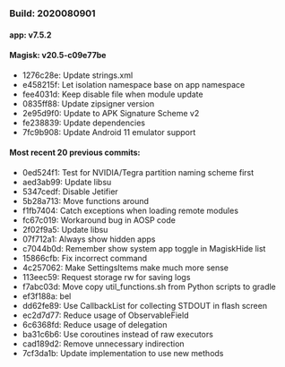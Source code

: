 ### Build: 2020080901
#### app: v7.5.2
#### Magisk: v20.5-c09e77be

- 1276c28e: Update strings.xml
- e458215f: Let isolation namespace base on app namespace
- fee4031d: Keep disable file when module update
- 0835ff88: Update zipsigner version
- 2e95d9f0: Update to APK Signature Scheme v2
- fe238839: Update dependencies
- 7fc9b908: Update Android 11 emulator support

#### Most recent 20 previous commits:

- 0ed524f1: Test for NVIDIA/Tegra partition naming scheme first
- aed3ab99: Update libsu
- 5347cedf: Disable Jetifier
- 5b28a713: Move functions around
- f1fb7404: Catch exceptions when loading remote modules
- fc67c019: Workaround bug in AOSP code
- 2f02f9a5: Update libsu
- 07f712a1: Always show hidden apps
- c7044b0d: Remember show system app toggle in MagiskHide list
- 15866cfb: Fix incorrect command
- 4c257062: Make SettingsItems make much more sense
- 113eec59: Request storage rw for saving logs
- f7abc03d: Move copy util_functions.sh from Python scripts to gradle
- ef3f188a: bel
- dd62fe89: Use CallbackList for collecting STDOUT in flash screen
- ec2d7d77: Reduce usage of ObservableField
- 6c6368fd: Reduce usage of delegation
- ba31c6b6: Use coroutines instead of raw executors
- cad189d2: Remove unnecessary indirection
- 7cf3da1b: Update implementation to use new methods
